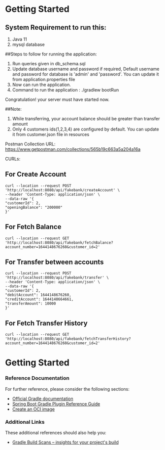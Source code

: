 # Getting Started
## System Requirement to run this:
1. Java 11
2. mysql database

##Steps to follow for running the application:
1. Run queries given in db_schema.sql
2. Update database username and password if required, Default username and password for database is 'admin' and 'password'. You can update it from application.properties  file
3. Now can run the application.
4. Command to run the application : ./gradlew bootRun

Congratulation! your server must have started now.

##Note:
1. While transferring, your account balance should be greater than transfer amount
2. Only 4 customers ids(1,2,3,4) are configured by default. You can update it from customer.json file in resources

Postman Collection URL: https://www.getpostman.com/collections/565b19c663a5a204a16a

CURLs:
## For Create Account
```
curl --location --request POST 'http://localhost:8080/api/fakebank/createAccount' \
--header 'Content-Type: application/json' \
--data-raw '{
"customerId": 2,
"openingBalance": "200000"
}'
```

## For Fetch Balance
```
curl --location --request GET 'http://localhost:8080/api/fakebank/fetchBalance?account_number=1644148676260&customer_id=2'
```

## For Transfer between accounts
```
curl --location --request POST 'http://localhost:8080/api/fakebank/transfer' \
--header 'Content-Type: application/json' \
--data-raw '{
"customerId": 2,
"debitAccount": 1644148676260,
"creditAccount": 1644148664661,
"transferAmount": 10000
}'
```

## For Fetch Transfer History
```
curl --location --request GET 'http://localhost:8080/api/fakebank/fetchTransferHistory?account_number=1644148676260&customer_id=2'
```


# Getting Started

### Reference Documentation
For further reference, please consider the following sections:

* [Official Gradle documentation](https://docs.gradle.org)
* [Spring Boot Gradle Plugin Reference Guide](https://docs.spring.io/spring-boot/docs/2.6.3/gradle-plugin/reference/html/)
* [Create an OCI image](https://docs.spring.io/spring-boot/docs/2.6.3/gradle-plugin/reference/html/#build-image)

### Additional Links
These additional references should also help you:

* [Gradle Build Scans – insights for your project's build](https://scans.gradle.com#gradle)

